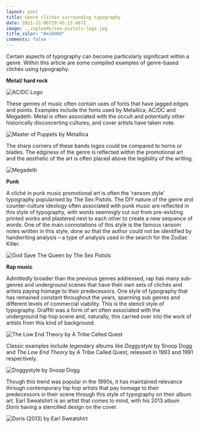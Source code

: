```yaml
---
layout: post
title: Genre clichés surrounding typography
date: 2021-12-06T19:45:13.667Z
image: ../uploads/sex-pistols-logo.jpg
title_color: "#e10d0d"
comments: false
---
```

Certain aspects of typography can become particularly significant within a genre. Within this article are some compiled examples of genre-based clichés using typography.

**Metal/ hard rock**

![](../uploads/ac-dc-logo.jpg "AC/DC Logo")

These genres of music often contain uses of fonts that have jagged edges and points. Examples include the fonts used by Metallica, AC/DC and Megadeth. Metal is often associated with the occult and potentially other historically disconcerting cultures, and cover artists have taken note.

![](../uploads/master-of-puppets-cover.jpg "Master of Puppets by Metallica")

The sharp corners of these bands logos could be compared to horns or blades. The edginess of the genre is reflected within the promotional art and the aesthetic of the art is often placed above the legibility of the writing.

![](../uploads/megadeth-cover.jpg "Megadeth")

**Punk**

A cliché in punk music promotional art is often the ‘ransom style’ typography popularised by The Sex Pistols. The DIY nature of the genre and counter-culture ideology often associated with punk music are reflected in this style of typography, with words seemingly cut out from pre-existing printed works and plastered next to each other to create a new sequence of words. One of the main connotations of this style is the famous ransom notes written in this style, done so that the author could not be identified by handwriting analysis – a type of analysis used in the search for the Zodiac Killer.

![](../uploads/god-save-the-queen-cover.jpg "God Save The Queen by The Sex Pistols")

**Rap music**

Admittedly broader than the previous genres addressed, rap has many sub-genres and underground scenes that have their own sets of clichés and artists paying homage to their predecessors. One style of typography that has remained constant throughout the years, spanning sub genres and different levels of commercial viability. This is the stencil style of typography. Graffiti was a form of art often associated with the underground hip hop scene and, naturally, this carried over into the work of artists from this kind of background.

![](../uploads/the-low-end-theory-cover.jpg "The Low End Theory by A Tribe Called Quest")

Classic examples include legendary albums like *Doggystyle* by Snoop Dogg and *The Low End Theory* by A Tribe Called Quest, released in 1993 and 1991 respectively. 

![](../uploads/doggystyle-cover.jpg "Doggystyle by Snoop Dogg")

Though this trend was popular in the 1990s, it has maintained relevance through contemporary hip hop artists that pay homage to their predecessors in their scene through this style of typography on their album art. Earl Sweatshirt is an artist that comes to mind, with his 2013 album *Doris* having a stencilled design on the cover.

![](../uploads/doris-album-cover.jpg "Doris (2013)  by Earl Sweatshirt")